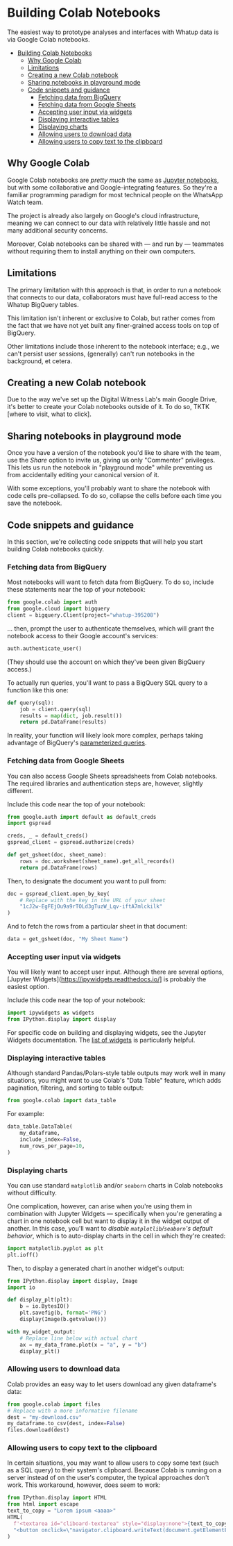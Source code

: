 # Building Colab Notebooks

The easiest way to prototype analyses and interfaces with Whatup data is via Google Colab notebooks.

<!--ts-->
* [Building Colab Notebooks](./200-building-colab-notebooks.md#building-colab-notebooks)
   * [Why Google Colab](./200-building-colab-notebooks.md#why-google-colab)
   * [Limitations](./200-building-colab-notebooks.md#limitations)
   * [Creating a new Colab notebook](./200-building-colab-notebooks.md#creating-a-new-colab-notebook)
   * [Sharing notebooks in playground mode](./200-building-colab-notebooks.md#sharing-notebooks-in-playground-mode)
   * [Code snippets and guidance](./200-building-colab-notebooks.md#code-snippets-and-guidance)
      * [Fetching data from BigQuery](./200-building-colab-notebooks.md#fetching-data-from-bigquery)
      * [Fetching data from Google Sheets](./200-building-colab-notebooks.md#fetching-data-from-google-sheets)
      * [Accepting user input via widgets](./200-building-colab-notebooks.md#accepting-user-input-via-widgets)
      * [Displaying interactive tables](./200-building-colab-notebooks.md#displaying-interactive-tables)
      * [Displaying charts](./200-building-colab-notebooks.md#displaying-charts)
      * [Allowing users to download data](./200-building-colab-notebooks.md#allowing-users-to-download-data)
      * [Allowing users to copy text to the clipboard](./200-building-colab-notebooks.md#allowing-users-to-copy-text-to-the-clipboard)

<!-- Created by https://github.com/ekalinin/github-markdown-toc -->
<!-- Added by: micha, at: Tue Dec  5 11:34:28 AM CET 2023 -->

<!--te-->

## Why Google Colab

Google Colab notebooks are *pretty much* the same as [Jupyter notebooks](https://jupyter.org/), but with some collaborative and Google-integrating features. So they're a familiar programming paradigm for most technical people on the WhatsApp Watch team.

The project is already also largely on Google's cloud infrastructure, meaning we can connect to our data with relatively little hassle and not many additional security concerns.

Moreover, Colab notebooks can be shared with — and run by — teammates without requiring them to install anything on their own computers.

## Limitations

The primary limitation with this approach is that, in order to run a notebook that connects to our data, collaborators must have full-read access to the Whatup BigQuery tables.

This limitation isn't inherent or exclusive to Colab, but rather comes from the fact that we have not yet built any finer-grained access tools on top of BigQuery.

Other limitations include those inherent to the notebook interface; e.g., we can't persist user sessions, (generally) can't run notebooks in the background, et cetera.

## Creating a new Colab notebook

Due to the way we've set up the Digital Witness Lab's main Google Drive, it's better to create your Colab notebooks outside of it. To do so, TKTK [where to visit, what to click].

## Sharing notebooks in playground mode

Once you have a version of the notebook you'd like to share with the team, use the *Share* option to invite us, giving us only "Commenter" privileges. This lets us run the notebook in "playground mode" while preventing us from accidentally editing your canonical version of it.

With some exceptions, you'll probably want to share the notebook with code cells pre-collapsed. To do so, collapse the cells before each time you save the notebook.

## Code snippets and guidance

In this section, we're collecting code snippets that will help you start building Colab notebooks quickly.

### Fetching data from BigQuery

Most notebooks will want to fetch data from BigQuery. To do so, include these statements near the top of your notebook:

```python
from google.colab import auth
from google.cloud import bigquery
client = bigquery.Client(project="whatup-395208")
```

... then, prompt the user to authenticate themselves, which will grant the notebook access to their Google account's services:

```python
auth.authenticate_user()
```

(They should use the account on which they've been given BigQuery access.)

To actually run queries, you'll want to pass a BigQuery SQL query to a function like this one:

```python
def query(sql):
    job = client.query(sql)
    results = map(dict, job.result())
    return pd.DataFrame(results)
```

In reality, your function will likely look more complex, perhaps taking advantage of BigQuery's [parameterized queries](https://cloud.google.com/bigquery/docs/parameterized-queries).

### Fetching data from Google Sheets

You can also access Google Sheets spreadsheets from Colab notebooks. The required libraries and authentication steps are, however, slightly different.

Include this code near the top of your notebook:

```python
from google.auth import default as default_creds
import gspread

creds, _ = default_creds()
gspread_client = gspread.authorize(creds)

def get_gsheet(doc, sheet_name):
    rows = doc.worksheet(sheet_name).get_all_records()
    return pd.DataFrame(rows)
```

Then, to designate the document you want to pull from:

```python
doc = gspread_client.open_by_key(
    # Replace with the key in the URL of your sheet
    "1cJ2w-EgFEjOu9a9rTOLd3gTuzW_Lqv-iftA7mlckilk"
)
```

And to fetch the rows from a particular sheet in that document:

```python
data = get_gsheet(doc, "My Sheet Name")
```

### Accepting user input via widgets

You will likely want to accept user input. Although there are several options, [Jupyter Widgets](https://ipywidgets.readthedocs.io/] is probably the easiest option.

Include this code near the top of your notebook:

```python
import ipywidgets as widgets
from IPython.display import display
```

For specific code on building and displaying widgets, see the Jupyter Widgets documentation. The [list of widgets](
https://ipywidgets.readthedocs.io/en/latest/examples/Widget%20List.html) is particularly helpful.

### Displaying interactive tables

Although standard Pandas/Polars-style table outputs may work well in many situations, you might want to use Colab's "Data Table" feature, which adds pagination, filtering, and sorting to table output:

```python
from google.colab import data_table
```

For example:

```python
data_table.DataTable(
    my_dataframe,
    include_index=False,
    num_rows_per_page=10,
)
```

### Displaying charts

You can use standard `matplotlib` and/or `seaborn` charts in Colab notebooks without difficulty.

One complication, however, can arise when you're using them in combination with Jupyter Widgets — specifically when you're generating a chart in one notebook cell but want to display it in the widget output of another. In this case, you'll want to *disable `matplotlib`/`seaborn`'s  default behavior*, which is to auto-display charts in the cell in which they're created:

```python
import matplotlib.pyplot as plt
plt.ioff()
```

Then, to display a generated chart in another widget's output:


```python
from IPython.display import display, Image
import io

def display_plt(plt):
    b = io.BytesIO()
    plt.savefig(b, format='PNG')
    display(Image(b.getvalue()))

with my_widget_output:
    # Replace line below with actual chart
    ax = my_data_frame.plot(x = "a", y = "b")
    display_plt()
```

### Allowing users to download data

Colab provides an easy way to let users download any given dataframe's data:

```python
from google.colab import files
# Replace with a more informative filename
dest = "my-download.csv"
my_dataframe.to_csv(dest, index=False)
files.download(dest)
```

### Allowing users to copy text to the clipboard

In certain situations, you may want to allow users to copy some text (such as a SQL query) to their system's clipboard. Because Colab is running on a server instead of on the user's computer, the typical approaches don't work. This workaround, however, does seem to work:

```python
from IPython.display import HTML
from html import escape
text_to_copy = "Lorem ipsum <aaaa>"
HTML(
  f'<textarea id="cliboard-textarea" style="display:none">{text_to_copy}</textarea>'
  "<button onclick=\"navigator.clipboard.writeText(document.getElementById('clipboard-textarea').value)\"/>Click to Copy</button>"
)
